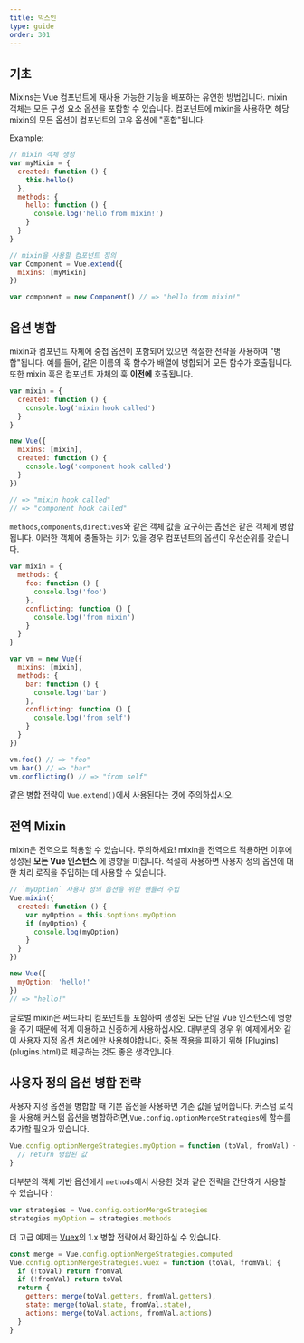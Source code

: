 ```yaml
---
title: 믹스인
type: guide
order: 301
---
```


## 기초

Mixins는 Vue 컴포넌트에 재사용 가능한 기능을 배포하는 유연한 방법입니다. mixin 객체는 모든 구성 요소 옵션을 포함할 수 있습니다. 컴포넌트에 mixin을 사용하면 해당 mixin의 모든 옵션이 컴포넌트의 고유 옵션에 "혼합"됩니다.

Example:

``` js
// mixin 객체 생성
var myMixin = {
  created: function () {
    this.hello()
  },
  methods: {
    hello: function () {
      console.log('hello from mixin!')
    }
  }
}

// mixin을 사용할 컴포넌트 정의
var Component = Vue.extend({
  mixins: [myMixin]
})

var component = new Component() // => "hello from mixin!"
```

## 옵션 병합
mixin과 컴포넌트 자체에 중첩 옵션이 포함되어 있으면 적절한 전략을 사용하여 "병합"됩니다. 예를 들어, 같은 이름의 훅 함수가 배열에 병합되어 모든 함수가 호출됩니다. 또한 mixin 훅은 컴포넌트 자체의 훅 **이전에** 호출됩니다.

``` js
var mixin = {
  created: function () {
    console.log('mixin hook called')
  }
}

new Vue({
  mixins: [mixin],
  created: function () {
    console.log('component hook called')
  }
})

// => "mixin hook called"
// => "component hook called"
```

`methods`,`components`,`directives`와 같은 객체 값을 요구하는 옵션은 같은 객체에 병합됩니다. 이러한 객체에 충돌하는 키가 있을 경우 컴포넌트의 옵션이 우선순위를 갖습니다.

``` js
var mixin = {
  methods: {
    foo: function () {
      console.log('foo')
    },
    conflicting: function () {
      console.log('from mixin')
    }
  }
}

var vm = new Vue({
  mixins: [mixin],
  methods: {
    bar: function () {
      console.log('bar')
    },
    conflicting: function () {
      console.log('from self')
    }
  }
})

vm.foo() // => "foo"
vm.bar() // => "bar"
vm.conflicting() // => "from self"
```

같은 병합 전략이 `Vue.extend()`에서 사용된다는 것에 주의하십시오.

## 전역 Mixin

mixin은 전역으로 적용할 수 있습니다. 주의하세요! mixin을 전역으로 적용하면 이후에 생성된 **모든 Vue 인스턴스** 에 영향을 미칩니다. 적절히 사용하면 사용자 정의 옵션에 대한 처리 로직을 주입하는 데 사용할 수 있습니다.

``` js
// `myOption` 사용자 정의 옵션을 위한 핸들러 주입
Vue.mixin({
  created: function () {
    var myOption = this.$options.myOption
    if (myOption) {
      console.log(myOption)
    }
  }
})

new Vue({
  myOption: 'hello!'
})
// => "hello!"
```

<p class="tip">글로벌 mixin은 써드파티 컴포넌트를 포함하여 생성된 모든 단일 Vue 인스턴스에 영향을 주기 때문에 적게 이용하고 신중하게 사용하십시오. 대부분의 경우 위 예제에서와 같이 사용자 지정 옵션 처리에만 사용해야합니다. 중복 적용을 피하기 위해 [Plugins](plugins.html)로 제공하는 것도 좋은 생각입니다.</p>

## 사용자 정의 옵션 병합 전략

사용자 지정 옵션을 병합할 때 기본 옵션을 사용하면 기존 값을 덮어씁니다. 커스텀 로직을 사용해 커스텀 옵션을 병합하려면,`Vue.config.optionMergeStrategies`에 함수를 추가할 필요가 있습니다.

``` js
Vue.config.optionMergeStrategies.myOption = function (toVal, fromVal) {
  // return 병합된 값
}
```

대부분의 객체 기반 옵션에서 `methods`에서 사용한 것과 같은 전략을 간단하게 사용할 수 있습니다 :

``` js
var strategies = Vue.config.optionMergeStrategies
strategies.myOption = strategies.methods
```

더 고급 예제는 [Vuex](https://github.com/vuejs/vuex)의 1.x 병합 전략에서 확인하실 수 있습니다.

``` js
const merge = Vue.config.optionMergeStrategies.computed
Vue.config.optionMergeStrategies.vuex = function (toVal, fromVal) {
  if (!toVal) return fromVal
  if (!fromVal) return toVal
  return {
    getters: merge(toVal.getters, fromVal.getters),
    state: merge(toVal.state, fromVal.state),
    actions: merge(toVal.actions, fromVal.actions)
  }
}
```
